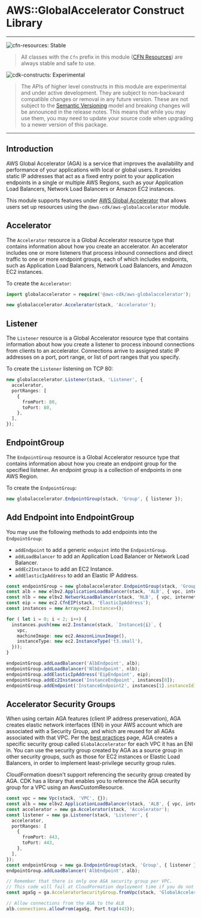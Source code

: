 # AWS::GlobalAccelerator Construct Library
<!--BEGIN STABILITY BANNER-->

---

![cfn-resources: Stable](https://img.shields.io/badge/cfn--resources-stable-success.svg?style=for-the-badge)

> All classes with the `Cfn` prefix in this module ([CFN Resources]) are always stable and safe to use.
>
> [CFN Resources]: https://docs.aws.amazon.com/cdk/latest/guide/constructs.html#constructs_lib

![cdk-constructs: Experimental](https://img.shields.io/badge/cdk--constructs-experimental-important.svg?style=for-the-badge)

> The APIs of higher level constructs in this module are experimental and under active development.
> They are subject to non-backward compatible changes or removal in any future version. These are
> not subject to the [Semantic Versioning](https://semver.org/) model and breaking changes will be
> announced in the release notes. This means that while you may use them, you may need to update
> your source code when upgrading to a newer version of this package.

---

<!--END STABILITY BANNER-->

## Introduction

AWS Global Accelerator (AGA) is a service that improves the availability and performance of your applications with local or global users. It provides static IP addresses that act as a fixed entry point to your application endpoints in a single or multiple AWS Regions, such as your Application Load Balancers, Network Load Balancers or Amazon EC2 instances.

This module supports features under [AWS Global Accelerator](https://docs.aws.amazon.com/AWSCloudFormation/latest/UserGuide/AWS_GlobalAccelerator.html) that allows users set up resources using the `@aws-cdk/aws-globalaccelerator` module.

## Accelerator

The `Accelerator` resource is a Global Accelerator resource type that contains information about how you create an accelerator. An accelerator includes one or more listeners that process inbound connections and direct traffic to one or more endpoint groups, each of which includes endpoints, such as Application Load Balancers, Network Load Balancers, and Amazon EC2 instances.

To create the `Accelerator`:

```ts
import globalaccelerator = require('@aws-cdk/aws-globalaccelerator');

new globalaccelerator.Accelerator(stack, 'Accelerator');

```

## Listener

The `Listener` resource is a Global Accelerator resource type that contains information about how you create a listener to process inbound connections from clients to an accelerator. Connections arrive to assigned static IP addresses on a port, port range, or list of port ranges that you specify.

To create the `Listener` listening on TCP 80:

```ts
new globalaccelerator.Listener(stack, 'Listener', {
  accelerator,
  portRanges: [
    {
      fromPort: 80,
      toPort: 80,
    },
  ],
});
```


## EndpointGroup

The `EndpointGroup` resource is a Global Accelerator resource type that contains information about how you create an endpoint group for the specified listener. An endpoint group is a collection of endpoints in one AWS Region.

To create the `EndpointGroup`:

```ts
new globalaccelerator.EndpointGroup(stack, 'Group', { listener });

```

## Add Endpoint into EndpointGroup

You may use the following methods to add endpoints into the `EndpointGroup`:

- `addEndpoint` to add a generic `endpoint` into the `EndpointGroup`.
- `addLoadBalancer` to add an Application Load Balancer or Network Load Balancer.
- `addEc2Instance` to add an EC2 Instance.
- `addElasticIpAddress` to add an Elastic IP Address.


```ts
const endpointGroup = new globalaccelerator.EndpointGroup(stack, 'Group', { listener });
const alb = new elbv2.ApplicationLoadBalancer(stack, 'ALB', { vpc, internetFacing: true  });
const nlb = new elbv2.NetworkLoadBalancer(stack, 'NLB', { vpc, internetFacing: true });
const eip = new ec2.CfnEIP(stack, 'ElasticIpAddress');
const instances = new Array<ec2.Instance>();

for ( let i = 0; i < 2; i++) {
  instances.push(new ec2.Instance(stack, `Instance${i}`, {
    vpc,
    machineImage: new ec2.AmazonLinuxImage(),
    instanceType: new ec2.InstanceType('t3.small'),
  }));
}

endpointGroup.addLoadBalancer('AlbEndpoint', alb);
endpointGroup.addLoadBalancer('NlbEndpoint', nlb);
endpointGroup.addElasticIpAddress('EipEndpoint', eip);
endpointGroup.addEc2Instance('InstanceEndpoint', instances[0]);
endpointGroup.addEndpoint('InstanceEndpoint2', instances[1].instanceId);
```

## Accelerator Security Groups

When using certain AGA features (client IP address preservation), AGA creates elastic network interfaces (ENI) in your AWS account which are
associated with a Security Group, and which are reused for all AGAs associated with that VPC. Per the
[best practices](https://docs.aws.amazon.com/global-accelerator/latest/dg/best-practices-aga.html) page, AGA creates a specific security group
called `GlobalAccelerator` for each VPC it has an ENI in. You can use the security group created by AGA as a source group in other security
groups, such as those for EC2 instances or Elastic Load Balancers, in order to implement least-privilege security group rules.

CloudFormation doesn't support referencing the security group created by AGA. CDK has a library that enables you to reference the AGA security group
for a VPC using an AwsCustomResource.

```ts
const vpc = new Vpc(stack, 'VPC', {});
const alb = new elbv2.ApplicationLoadBalancer(stack, 'ALB', { vpc, internetFacing: false  });
const accelerator = new ga.Accelerator(stack, 'Accelerator');
const listener = new ga.Listener(stack, 'Listener', {
  accelerator,
  portRanges: [
    {
      fromPort: 443,
      toPort: 443,
    },
  ],
});
const endpointGroup = new ga.EndpointGroup(stack, 'Group', { listener });
endpointGroup.addLoadBalancer('AlbEndpoint', alb);

// Remember that there is only one AGA security group per VPC.
// This code will fail at CloudFormation deployment time if you do not have an AGA
const agaSg = ga.AcceleratorSecurityGroup.fromVpc(stack, 'GlobalAcceleratorSG', vpc);

// Allow connections from the AGA to the ALB
alb.connections.allowFrom(agaSg, Port.tcp(443));
```
